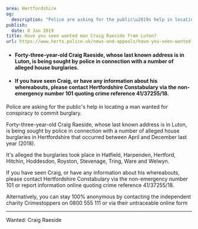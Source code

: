 ```yaml
area: Hertfordshire
og:
  description: "Police are asking for the public\u2019s help in locating a man wanted for conspiracy to commit burglary."
publish:
  date: 8 Jan 2019
title: Have you seen wanted man Craig Raeside from Luton?
url: https://www.herts.police.uk/news-and-appeals/have-you-seen-wanted-man-craig-raeside-from-luton-2337all
```

* #### Forty-three-year-old Craig Raeside, whose last known address is in Luton, is being sought by police in connection with a number of alleged house burglaries.

 * #### If you have seen Craig, or have any information about his whereabouts, please contact Hertfordshire Constabulary via the non-emergency number 101 quoting crime reference 41/37255/18.

Police are asking for the public's help in locating a man wanted for conspiracy to commit burglary.

Forty-three-year-old Craig Raeside, whose last known address is in Luton, is being sought by police in connection with a number of alleged house burglaries in Hertfordshire that occurred between April and December last year (2018).

It's alleged the burglaries took place in Hatfield, Harpenden, Hertford, Hitchin, Hoddesdon, Royston, Stevenage, Tring, Ware and Welwyn.

If you have seen Craig, or have any information about his whereabouts, please contact Hertfordshire Constabulary via the non-emergency number 101 or report information online quoting crime reference 41/37255/18.

Alternatively, you can stay 100% anonymous by contacting the independent charity Crimestoppers on 0800 555 111 or via their untraceable online form

** **

Wanted: Craig Raeside
